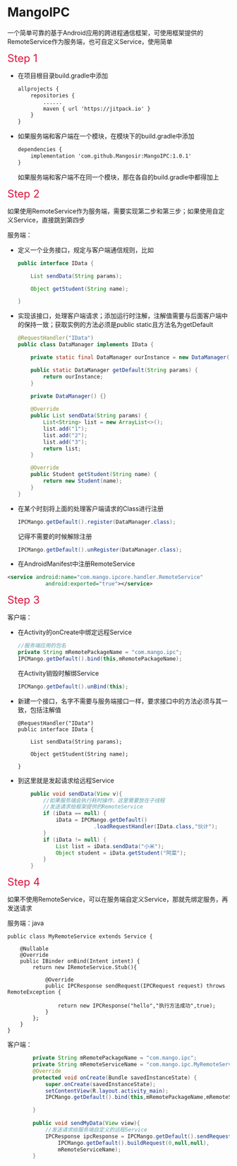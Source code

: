 # MangoIPC

一个简单可靠的基于Android应用的跨进程通信框架，可使用框架提供的RemoteService作为服务端，也可自定义Service，使用简单

<font size=5 color=Crimson>Step 1</font>

* 在项目根目录build.gradle中添加
    ```xml
    allprojects {
        repositories {
            ......
            maven { url 'https://jitpack.io' }
        }
    }
    ```
    
* 如果服务端和客户端在一个模块，在模块下的build.gradle中添加
    ```xml
    dependencies {
        implementation 'com.github.Mangosir:MangoIPC:1.0.1'
    }
    ```
    
  如果服务端和客户端不在同一个模块，那在各自的build.gradle中都得加上

<font size=5 color=Crimson>Step 2</font>

如果使用RemoteService作为服务端，需要实现第二步和第三步；如果使用自定义Service，直接跳到第四步

服务端：
* 定义一个业务接口，规定与客户端通信规则，比如
    ```java
    public interface IData {

        List sendData(String params);

        Object getStudent(String name);

    }
    ```
* 实现该接口，处理客户端请求；添加运行时注解，注解值需要与后面客户端中的保持一致；获取实例的方法必须是public static且方法名为getDefault
    ```java
    @RequestHandler("IData")
    public class DataManager implements IData {

        private static final DataManager ourInstance = new DataManager();

        public static DataManager getDefault(String params) {
            return ourInstance;
        }

        private DataManager() {}
        
        @Override
        public List sendData(String params) {
            List<String> list = new ArrayList<>();
            list.add("1");
            list.add("2");
            list.add("3");
            return list;
        }
    
        @Override
        public Student getStudent(String name) {
            return new Student(name);
        }
    }
    ```

* 在某个时刻将上面的处理客户端请求的Class进行注册
    ```java
    IPCMango.getDefault().register(DataManager.class);
    ```
    记得不需要的时候解除注册
    ```java
    IPCMango.getDefault().unRegister(DataManager.class);
    ```
* 在AndroidManifest中注册RemoteService
```xml
<service android:name="com.mango.ipcore.handler.RemoteService"
            android:exported="true"></service>
```

<font size=5 color=Crimson>Step 3</font>

客户端：

* 在Activity的onCreate中绑定远程Service
    ```java
    //服务端应用的包名
    private String mRemotePackageName = "com.mango.ipc";
    IPCMango.getDefault().bind(this,mRemotePackageName);
    ```
   在Activity销毁时解绑Service
    ```java
    IPCMango.getDefault().unBind(this);
    ```
* 新建一个接口，名字不需要与服务端接口一样，要求接口中的方法必须与其一致，包括注解值
    ```
    @RequestHandler("IData")
    public interface IData {

        List sendData(String params);

        Object getStudent(String name);

    }
    ```
* 到这里就是发起请求给远程Service
    ```java
        public void sendData(View v){
            //如果服务端会执行耗时操作，这里需要放在子线程
            //发送请求给框架提供的RemoteService
            if (iData == null) {
                iData = IPCMango.getDefault()
                            .loadRequestHandler(IData.class,"伙计");
            }
            if (iData != null) {
                List list = iData.sendData("小米");
                Object student = iData.getStudent("阿菜");
            } 
        }
    ```
    

<font size=5 color=Crimson>Step 4</font>

如果不使用RemoteService，可以在服务端自定义Service，那就先绑定服务，再发送请求

服务端：java
```
public class MyRemoteService extends Service {

    @Nullable
    @Override
    public IBinder onBind(Intent intent) {
        return new IRemoteService.Stub(){

            @Override
            public IPCResponse sendRequest(IPCRequest request) throws RemoteException {

                return new IPCResponse("hello","执行方法成功",true);
            }
        };
    }
}
```

客户端：

```java
        private String mRemotePackageName = "com.mango.ipc";
        private String mRemoteServiceName = "com.mango.ipc.MyRemoteService";
        @Override
        protected void onCreate(Bundle savedInstanceState) {
            super.onCreate(savedInstanceState);
            setContentView(R.layout.activity_main);
            IPCMango.getDefault().bind(this,mRemotePackageName,mRemoteServiceName);

        }
    
        public void sendMyData(View view){
            //发送请求给服务端自定义的远程Service
            IPCResponse ipcResponse = IPCMango.getDefault().sendRequest(
                IPCMango.getDefault().buildRequest(0,null,null), 
                mRemoteServiceName);
        }

```
